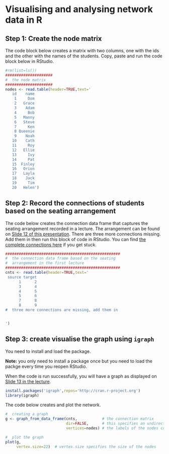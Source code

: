 # Visualising and analysing network data in R

## Step 1: Create the node matrix
The code block below creates a matrix with two columns, one with the ids and the other with the names of the students. Copy, paste and run the code block below in RStudio.
```r
#rm(list=ls())
#####################
#  the node matrix
#####################
nodes <- read.table(header=TRUE,text='
   id	 name
    1     Dom
    2   Grace
    3    Adam
    4     Bob
    5   Manny
    6   Steve
    7     Ken
    8 Queenie
    9    Noah
   10    Cath
   11     Roy
   12   Ellie
   13     Ivy
   14     Pat
   15  Finley
   16   Orion
   17   Layla
   18    Jack
   19     Tim
   20   Helen')
```

## Step 2: Record the connections of students based on the seating arrangement

The code below creates the connection data frame that captures the seating arrangement recorded in a lecture. The arrangement can be found on [Slide 12 of this presentation](https://docs.google.com/presentation/d/1iLb8AgVCaw7t4xEBdy8dU-cVZhQiCZURTyABgDLQRTo/edit#slide=id.g2bd34ca12e8_0_1). There are three more connections missing. Add them in then run this block of code in RStudio. You can find [the complete connections here](https://github.com/gqlNU/networkR/issues/1#issue-2158630532) if you get stuck.

```r
###################################################
#  the connection data frame based on the seating 
#  arrangement in the first lecture
###################################################
cnts <- read.table(header=TRUE,text='
 source target
      1      2
      3      4
      4      5
      5      6
      7      8
      8      9
#  three more connections are missing, add them in


')
```

## Step 3: create visualise the graph using <code>igraph</code>
You need to install and load the package. 

**Note:** you only need to install a package once but you need to load the packge every time you reopen RStudio. 

When the code is run successfully, you will have a graph as displayed on [Slide 13 in the lecture](https://docs.google.com/presentation/d/1iLb8AgVCaw7t4xEBdy8dU-cVZhQiCZURTyABgDLQRTo/edit#slide=id.g2bcc7878f8f_0_26).

```r
install.packages('igraph',repos='http://cran.r-project.org')
library(igraph)
```

The code below creates and plot the network.
```r
#  creating a graph 
g <- graph_from_data_frame(cnts,           # the connection matrix
                           dir=FALSE,      # this specifies an undirected graph (i.e. no arrows on the edges)
                           vertices=nodes) # the labels of the nodes come from the node matrix

#  plot the graph
plot(g,
     vertex.size=22)  # vertex.size specifies the size of the nodes
```
